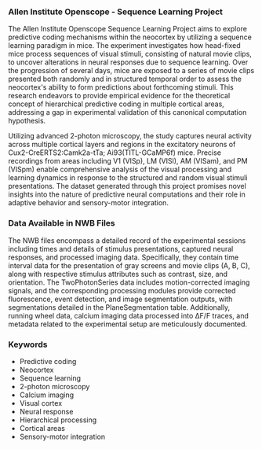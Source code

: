 ### Allen Institute Openscope - Sequence Learning Project

The Allen Institute Openscope Sequence Learning Project aims to explore predictive coding mechanisms within the neocortex by utilizing a sequence learning paradigm in mice. The experiment investigates how head-fixed mice process sequences of visual stimuli, consisting of natural movie clips, to uncover alterations in neural responses due to sequence learning. Over the progression of several days, mice are exposed to a series of movie clips presented both randomly and in structured temporal order to assess the neocortex's ability to form predictions about forthcoming stimuli. This research endeavors to provide empirical evidence for the theoretical concept of hierarchical predictive coding in multiple cortical areas, addressing a gap in experimental validation of this canonical computation hypothesis.

Utilizing advanced 2-photon microscopy, the study captures neural activity across multiple cortical layers and regions in the excitatory neurons of Cux2-CreERTS2:Camk2a-tTa; Ai93(TITL-GCaMP6f) mice. Precise recordings from areas including V1 (VISp), LM (VISl), AM (VISam), and PM (VISpm) enable comprehensive analysis of the visual processing and learning dynamics in response to the structured and random visual stimuli presentations. The dataset generated through this project promises novel insights into the nature of predictive neural computations and their role in adaptive behavior and sensory-motor integration.

### Data Available in NWB Files

The NWB files encompass a detailed record of the experimental sessions including times and details of stimulus presentations, captured neural responses, and processed imaging data. Specifically, they contain time interval data for the presentation of gray screens and movie clips (A, B, C), along with respective stimulus attributes such as contrast, size, and orientation. The TwoPhotonSeries data includes motion-corrected imaging signals, and the corresponding processing modules provide corrected fluorescence, event detection, and image segmentation outputs, with segmentations detailed in the PlaneSegmentation table. Additionally, running wheel data, calcium imaging data processed into ∆F/F traces, and metadata related to the experimental setup are meticulously documented.

### Keywords

- Predictive coding
- Neocortex
- Sequence learning
- 2-photon microscopy
- Calcium imaging
- Visual cortex
- Neural response
- Hierarchical processing
- Cortical areas
- Sensory-motor integration